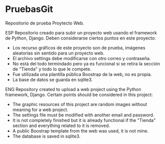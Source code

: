 # PruebasGit
Repositorio de prueba Proytecto Web.

ESP
Repositorio creado para subir un proyecto web usando el framework de Python, Django.
Deben considerarse ciertos puntos en este proyecto:
  - Los recurso gráficos de este proyecto son de prueba, imágenes aleatorias sin sentido para un proyecto web.
  - El archivo settings debe modificarse con otro correo y contraseña.
  - No está del todo termindado pero ya es funcional si se retira la sección de "Tienda" y todo lo que le compete.
  - Fue utilizada una plantilla pública Boostrap de la web, no es propia.
  - La base de datos se guarda en sqlite3.

ENG
Repository created to upload a web project using the Python framework, Django.
Certain points should be considered in this project:
   - The graphic resources of this project are random images without meaning for a web project.
   - The settings file must be modified with another email and password.
   - It is not completely finished but it is already functional if the "Tienda" section and everything related to it is removed.
   - A public Boostrap template from the web was used, it is not mine.
   - The database is saved in sqlite3.
